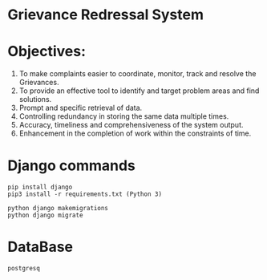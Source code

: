 # Grievance Redressal System

# Objectives:
1.	To make complaints easier to coordinate, monitor, track and resolve the Grievances. 
2.	To provide an effective tool to identify and target problem areas and find solutions.
3.	Prompt and specific retrieval of data.
4.	Controlling redundancy in storing the same data multiple times.
5.	Accuracy, timeliness and comprehensiveness of the system output. 
6.	Enhancement in the completion of work within the constraints of time. 

# Django commands
```
pip install django
pip3 install -r requirements.txt (Python 3)

python django makemigrations
python django migrate

```
# DataBase

```
postgresq
```
